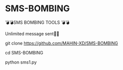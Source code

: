 # SMS-BOMBING

💣💣SMS BOMBING TOOLS 💣💣

Unlimited message sent📱🚀

git clone https://github.com/MAHIN-XD/SMS-BOMBING

cd SMS-BOMBING

python sms1.py
